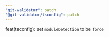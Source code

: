 ```yaml
---
"git-validator": patch
"@git-validator/tsconfig": patch
---
```


feat(tsconfig): set `moduleDetection` to be `force`
